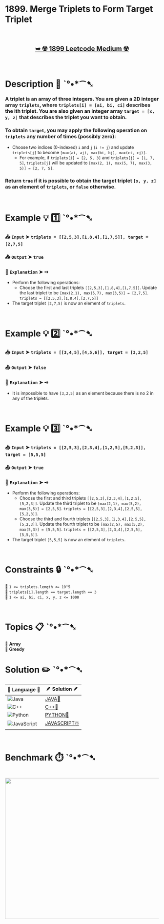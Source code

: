 # 1899. Merge Triplets to Form Target Triplet

</br>

<h2 align="center"> 

<a href="https://leetcode.com/problems/merge-triplets-to-form-target-triplet/description/"><strong>➥ ☢️ 1899 Leetcode Medium ☢️ </strong></a>
</h2>

</br>

# Description 📜 ˋ°•*⁀➷

### A triplet is an array of three integers. You are given a 2D integer array `triplets`, where `triplets[i] = [ai, bi, ci]` describes the ith triplet. You are also given an integer array `target = [x, y, z]` that describes the triplet you want to obtain.

### To obtain `target`, you may apply the following operation on `triplets` any number of times (possibly zero):

- Choose two indices (0-indexed) `i` and `j` (`i != j`) and update `triplets[j]` to become `[max(ai, aj), max(bi, bj), max(ci, cj)]`.
  - For example, if `triplets[i] = [2, 5, 3]` and `triplets[j] = [1, 7, 5]`, `triplets[j]` will be updated to `[max(2, 1), max(5, 7), max(3, 5)] = [2, 7, 5]`.

### Return `true` if it is possible to obtain the target triplet `[x, y, z]` as an element of `triplets`, or `false` otherwise.

</br>

# Example 💡 1️⃣ ˋ°•*⁀➷

  ### 📥 `Input`  ➤ `triplets = [[2,5,3],[1,8,4],[1,7,5]], target = [2,7,5]`

  ### 📤 `Output`  ➤ `true`

  ### 🔦 `Explanation`  ➤ ➺

  - Perform the following operations:
    - Choose the first and last triplets `[[2,5,3],[1,8,4],[1,7,5]]`. Update the last triplet to be `[max(2,1), max(5,7), max(3,5)] = [2,7,5]`. `triplets = [[2,5,3],[1,8,4],[2,7,5]]`
  - The target triplet `[2,7,5]` is now an element of `triplets`.

</br>

# Example 💡 2️⃣ ˋ°•*⁀➷

  ### 📥 `Input`  ➤ `triplets = [[3,4,5],[4,5,6]], target = [3,2,5]`

  ### 📤 `Output`  ➤ `false`

  ### 🔦 `Explanation`  ➤ ➺

  - It is impossible to have `[3,2,5]` as an element because there is no 2 in any of the triplets.

</br>

# Example 💡 3️⃣ ˋ°•*⁀➷

  ### 📥 `Input`  ➤ `triplets = [[2,5,3],[2,3,4],[1,2,5],[5,2,3]], target = [5,5,5]`

  ### 📤 `Output`  ➤ `true`

  ### 🔦 `Explanation`  ➤ ➺

  - Perform the following operations:
    - Choose the first and third triplets `[[2,5,3],[2,3,4],[1,2,5],[5,2,3]]`. Update the third triplet to be `[max(2,1), max(5,2), max(3,5)] = [2,5,5]`. `triplets = [[2,5,3],[2,3,4],[2,5,5],[5,2,3]]`.
    - Choose the third and fourth triplets `[[2,5,3],[2,3,4],[2,5,5],[5,2,3]]`. Update the fourth triplet to be `[max(2,5), max(5,2), max(5,3)] = [5,5,5]`. `triplets = [[2,5,3],[2,3,4],[2,5,5],[5,5,5]]`.
  - The target triplet `[5,5,5]` is now an element of `triplets`.

</br>

# Constraints 🔒 ˋ°•*⁀➷

🔹 `1 <= triplets.length <= 10^5` </br>
🔹 `triplets[i].length == target.length == 3` </br>
🔹 `1 <= ai, bi, ci, x, y, z <= 1000` </br>

</br>

# Topics 📋 ˋ°•*⁀➷

🔸 **Array** </br>
🔸 **Greedy** </br>

# Solution ✏️ ˋ°•*⁀➷

| 📒 Language 📒  | 🪶 Solution 🪶 |
| ------------- | ------------- |
|  ![Java](https://img.shields.io/badge/java-%23ED8B00.svg?style=for-the-badge&logo=openjdk&logoColor=white)  | [JAVA🍁](https://github.com/Prakhar-002/LEETCODE/blob/main/%F0%9F%93%9A%20Study%20%F0%9F%8E%A7%20Plan%20%F0%9F%91%A8%F0%9F%8F%BB%E2%80%8D%F0%9F%92%BB/%F0%9F%A9%B5%20NeetCode%20150%20-%20%F0%9F%8D%87%20Blind%2075%20%2B%2075%20problems/%F0%9F%94%AC%20Examine%20Thoroughly%20%F0%9F%A7%AC/15%20Greedy/Day%20%E2%9E%BA%20128%20%F0%9F%A5%A1%201899.%20Merge%20Triplets%20to%20Form%20Target%20Triplet%20%E2%98%83%EF%B8%8F%20%F0%9F%8D%81%20%F0%9F%8D%B0%20%F0%9F%8E%B2/%F0%9F%8D%81JAVA%20-%201899.%20Merge%20Triplets%20to%20F.java) |
|  ![C++](https://img.shields.io/badge/c++-%2300599C.svg?style=for-the-badge&logo=c%2B%2B&logoColor=white)  | [C++🎲](https://github.com/Prakhar-002/LEETCODE/blob/main/%F0%9F%93%9A%20Study%20%F0%9F%8E%A7%20Plan%20%F0%9F%91%A8%F0%9F%8F%BB%E2%80%8D%F0%9F%92%BB/%F0%9F%A9%B5%20NeetCode%20150%20-%20%F0%9F%8D%87%20Blind%2075%20%2B%2075%20problems/%F0%9F%94%AC%20Examine%20Thoroughly%20%F0%9F%A7%AC/15%20Greedy/Day%20%E2%9E%BA%20128%20%F0%9F%A5%A1%201899.%20Merge%20Triplets%20to%20Form%20Target%20Triplet%20%E2%98%83%EF%B8%8F%20%F0%9F%8D%81%20%F0%9F%8D%B0%20%F0%9F%8E%B2/%F0%9F%8E%B2CPP%20-%201899.%20Merge%20Triplets%20to%20For.cpp)  |
|  ![Python](https://img.shields.io/badge/python-3670A0?style=for-the-badge&logo=python&logoColor=ffdd54)    | [PYTHON🍰](https://github.com/Prakhar-002/LEETCODE/blob/main/%F0%9F%93%9A%20Study%20%F0%9F%8E%A7%20Plan%20%F0%9F%91%A8%F0%9F%8F%BB%E2%80%8D%F0%9F%92%BB/%F0%9F%A9%B5%20NeetCode%20150%20-%20%F0%9F%8D%87%20Blind%2075%20%2B%2075%20problems/%F0%9F%94%AC%20Examine%20Thoroughly%20%F0%9F%A7%AC/15%20Greedy/Day%20%E2%9E%BA%20128%20%F0%9F%A5%A1%201899.%20Merge%20Triplets%20to%20Form%20Target%20Triplet%20%E2%98%83%EF%B8%8F%20%F0%9F%8D%81%20%F0%9F%8D%B0%20%F0%9F%8E%B2/%F0%9F%8D%B0PYTHON%20-%201899.%20Merge%20Triplets%20to%20F.py) |
| ![JavaScript](https://img.shields.io/badge/javascript-%23323330.svg?style=for-the-badge&logo=javascript&logoColor=%23F7DF1E)   | [JAVASCRIPT☃️](https://github.com/Prakhar-002/LEETCODE/blob/main/%F0%9F%93%9A%20Study%20%F0%9F%8E%A7%20Plan%20%F0%9F%91%A8%F0%9F%8F%BB%E2%80%8D%F0%9F%92%BB/%F0%9F%A9%B5%20NeetCode%20150%20-%20%F0%9F%8D%87%20Blind%2075%20%2B%2075%20problems/%F0%9F%94%AC%20Examine%20Thoroughly%20%F0%9F%A7%AC/15%20Greedy/Day%20%E2%9E%BA%20128%20%F0%9F%A5%A1%201899.%20Merge%20Triplets%20to%20Form%20Target%20Triplet%20%E2%98%83%EF%B8%8F%20%F0%9F%8D%81%20%F0%9F%8D%B0%20%F0%9F%8E%B2/%E2%98%83%EF%B8%8FJAVASCRIPT%20-%201899.%20Merge%20Triplets%20.js) |

</br>

# Benchmark ⏱️ ˋ°•*⁀➷

<h1  align="center" >

<img src ="https://github.com/user-attachments/assets/6a9a998d-855c-4ad5-b537-ec16f932dd52" width = "700px" height="462px" />

</h1>
